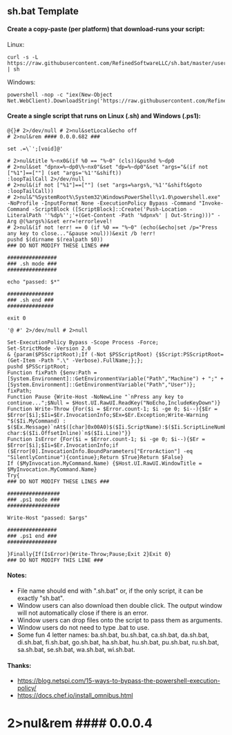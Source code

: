 ## sh.bat Template

#### Create a copy-paste (per platform) that download-runs your script:

Linux:

    curl -s -L https://raw.githubusercontent.com/RefinedSoftwareLLC/sh.bat/master/user.sh.bat | sh

Windows:

    powershell -nop -c "iex(New-Object Net.WebClient).DownloadString('https://raw.githubusercontent.com/RefinedSoftwareLLC/sh.bat/master/user.sh.bat')"

#### Create a single script that runs on Linux (.sh) and Windows (.ps1):

    @{}# 2>/dev/null # 2>nul&setLocal&echo off
    # 2>nul&rem #### 0.0.0.682 ###
    
    set .=\`';[void]@'
    
    # 2>nul&title %~nx0&(if %0 == "%~0" (cls))&pushd %~dp0
    # 2>nul&set "dpnx=%~dp0\%~nx0"&set "dp=%~dp0"&set "args="&(if not ["%1"]==[""] (set "args='%1'"&shift))
    :loopTailCall 2>/dev/null
    # 2>nul&(if not ["%1"]==[""] (set "args=%args%,'%1'"&shift&goto :loopTailCall))
    # 2>nul&"%SystemRoot%\System32\WindowsPowerShell\v1.0\powershell.exe" -NoProfile -InputFormat None -ExecutionPolicy Bypass -Command "Invoke-Command -ScriptBlock ([ScriptBlock]::Create('Push-Location -LiteralPath ''%dp%'';'+(Get-Content -Path '%dpnx%' | Out-String)))" -Arg @(%args%)&set err=!errorlevel!
    # 2>nul&(if not !err! == 0 (if %0 == "%~0" (echo(&echo|set /p="Press any key to close..."&pause >nul)))&exit /b !err!
    pushd $(dirname $(realpath $0))
    ### DO NOT MODIFY THESE LINES ###
    
    ################
    ### .sh mode ###
    ################
    
    echo "passed: $*"
    
    ###############
    ### .sh end ###
    ###############
    
    exit 0
    
    '@ #' 2>/dev/null # 2>null
    
    Set-ExecutionPolicy Bypass -Scope Process -Force;
    Set-StrictMode -Version 2.0
    & {param($PSScriptRoot);If (-Not $PSScriptRoot) {$Script:PSScriptRoot=(Get-Item -Path ".\" -Verbose).FullName;};};
    pushd $PSScriptRoot;
    Function fixPath {$env:Path = [System.Environment]::GetEnvironmentVariable("Path","Machine") + ";" + [System.Environment]::GetEnvironmentVariable("Path","User")};
    fixPath;
    Function Pause {Write-Host -NoNewLine "`nPress any key to continue...";$Null = $Host.UI.RawUI.ReadKey("NoEcho,IncludeKeyDown")}
    Function Write-Throw {For($i = $Error.count-1; $i -ge 0; $i--){$Er = $Error[$i];$Ii=$Er.InvocationInfo;$Ex=$Er.Exception;Write-Warning "$($Ii.MyCommand) : $($Ex.Message)`nAt$([char]0x00A0)$($Ii.ScriptName):$($Ii.ScriptLineNumber) char:$($Ii.OffsetInline)`n$($Ii.Line)"}}
    Function IsError {For($i = $Error.count-1; $i -ge 0; $i--){$Er = $Error[$i];$Ii=$Er.InvocationInfo;if ($Error[0].InvocationInfo.BoundParameters["ErrorAction"] -eq "SilentlyContinue"){continue};Return $True}Return $False}
    If ($MyInvocation.MyCommand.Name) {$Host.UI.RawUI.WindowTitle = $MyInvocation.MyCommand.Name}
    Try{
    ### DO NOT MODIFY THESE LINES ###
    
    #################
    ### .ps1 mode ###
    #################
    
    Write-Host "passed: $args"
    
    ################
    ### .ps1 end ###
    ################
    
    }Finally{If(IsError){Write-Throw;Pause;Exit 2}Exit 0}
    ### DO NOT MODIFY THIS LINE ###

#### Notes:

- File name should end with ".sh.bat" or, if the only script, it can be exactly "sh.bat".
- Window users can also download then double click. The output window will not automatically close if there is an error.
- Window users can drop files onto the script to pass them as arguments.
- Window users do not need to type .bat to use.
- Some fun 4 letter names: ba.sh.bat, bu.sh.bat, ca.sh.bat, da.sh.bat, di.sh.bat, fi.sh.bat, go.sh.bat, ha.sh.bat, hu.sh.bat, pu.sh.bat, ru.sh.bat, sa.sh.bat, se.sh.bat, wa.sh.bat, wi.sh.bat.

#### Thanks:

- https://blog.netspi.com/15-ways-to-bypass-the-powershell-execution-policy/
- https://docs.chef.io/install_omnibus.html
# 2>nul&rem #### 0.0.0.4 ###
